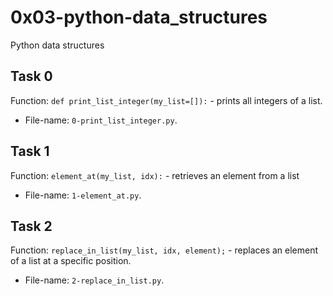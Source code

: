 # 0x03-python-data\_structures
Python data structures

## Task 0
Function: `def print_list_integer(my_list=[]):` - prints all integers of a
list.
* File-name: `0-print_list_integer.py`.

## Task 1
Function: `element_at(my_list, idx):` - retrieves an element from a list
* File-name: `1-element_at.py`.

## Task 2
Function: `replace_in_list(my_list, idx, element);` - replaces an element of a list at a specific position.
* File-name: `2-replace_in_list.py`.
